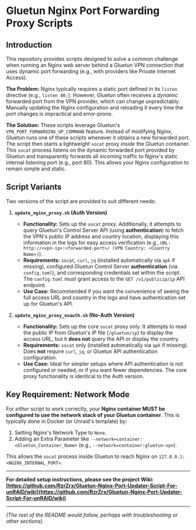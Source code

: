 # Gluetun Nginx Port Forwarding Proxy Scripts

## Introduction

This repository provides scripts designed to solve a common challenge when running an Nginx web server behind a Gluetun VPN connection that uses dynamic port forwarding (e.g., with providers like Private Internet Access).

**The Problem:** Nginx typically requires a static port defined in its `listen` directive (e.g., `listen 80;`). However, Gluetun often receives a *dynamic* forwarded port from the VPN provider, which can change unpredictably. Manually updating the Nginx configuration and reloading it every time the port changes is impractical and error-prone.

**The Solution:** These scripts leverage Gluetun's `VPN_PORT_FORWARDING_UP_COMMAND` feature. Instead of modifying Nginx, Gluetun runs one of these scripts whenever it obtains a new forwarded port. The script then starts a lightweight `socat` proxy *inside* the Gluetun container. This `socat` process listens on the dynamic forwarded port provided by Gluetun and transparently forwards all incoming traffic to Nginx's static internal listening port (e.g., port 80). This allows your Nginx configuration to remain simple and static.

## Script Variants

Two versions of the script are provided to suit different needs:

1.  **`update_nginx_proxy.sh` (Auth Version)**
    *   **Functionality:** Sets up the `socat` proxy. Additionally, it attempts to query Gluetun's Control Server API (using **authentication**) to fetch the VPN's public IP address and country location, displaying this information in the logs for easy access verification (e.g., `URL: http://<vpn-ip>:<forwarded-port>/ (VPN Country: <Country Name>)`).
    *   **Requirements:** `socat`, `curl`, `jq` (installed automatically via `apk` if missing), configured Gluetun Control Server **authentication** (via `config.toml`), and corresponding credentials set within the script. The `config.toml` must grant access to the `GET /v1/publicip/ip` API endpoint.
    *   **Use Case:** Recommended if you want the convenience of seeing the full access URL and country in the logs and have authentication set up for Gluetun's API.

2.  **`update_nginx_proxy_noauth.sh` (No-Auth Version)**
    *   **Functionality:** Sets up the core `socat` proxy only. It attempts to read the public IP from Gluetun's IP file (`/gluetun/ip`) to display the access URL, but it **does not** query the API or display the country.
    *   **Requirements:** `socat` only (installed automatically via `apk` if missing). Does **not** require `curl`, `jq`, or Gluetun API authentication configuration.
    *   **Use Case:** Ideal for simpler setups where API authentication is not configured or needed, or if you want fewer dependencies. The core proxy functionality is identical to the Auth version.

## Key Requirement: Network Mode

For *either* script to work correctly, your **Nginx container MUST be configured to use the network stack of your Gluetun container**. This is typically done in Docker (or Unraid's template) by:

1.  Setting Nginx's Network Type to `None`.
2.  Adding an Extra Parameter like `--network=container:<Gluetun_Container_Name>` (e.g., `--network=container:gluetun-vpn`).

This allows the `socat` process inside Gluetun to reach Nginx on `127.0.0.1:<NGINX_INTERNAL_PORT>`.

---

**For detailed setup instructions, please see the project Wiki:**
**[https://github.com/RzrZrx/Gluetun-Nginx-Port-Updater-Script-For-unRAID/wiki](https://github.com/RzrZrx/Gluetun-Nginx-Port-Updater-Script-For-unRAID/wiki)**

---

*(The rest of the README would follow, perhaps with troubleshooting or other sections).*
